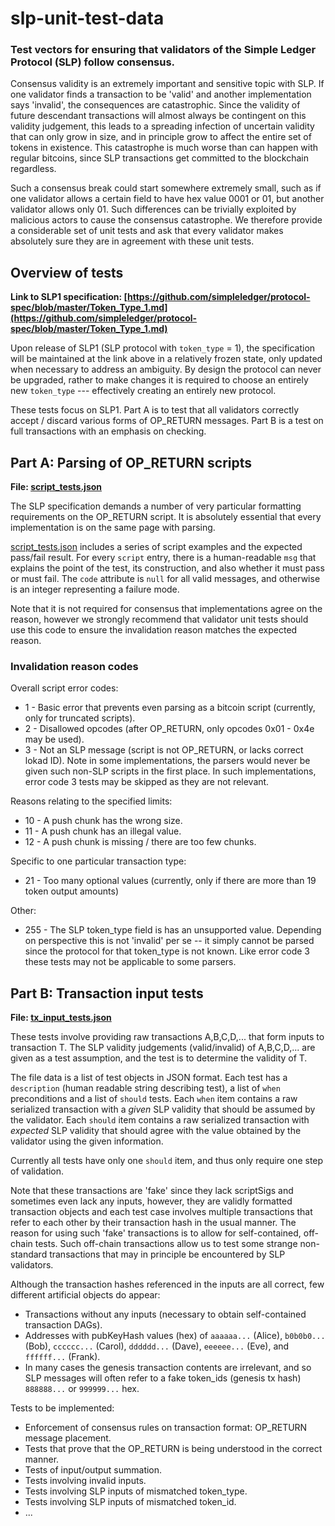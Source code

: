 # slp-unit-test-data
### Test vectors for ensuring that validators of the Simple Ledger Protocol (SLP) follow consensus.

Consensus validity is an extremely important and sensitive topic with SLP. If one validator finds a transaction to be 'valid' and another implementation says 'invalid', the consequences are catastrophic. Since the validity of future descendant transactions will almost always be contingent on this validity judgement, this leads to a spreading infection of uncertain validity that can only grow in size, and in principle grow to affect the entire set of tokens in existence. This catastrophe is much worse than can happen with regular bitcoins, since SLP transactions get committed to the blockchain regardless.

Such a consensus break could start somewhere extremely small, such as if one validator allows a certain field to have hex value 0001 or 01, but another validator allows only 01. Such differences can be trivially exploited by malicious actors to cause the consensus catastrophe. We therefore provide a considerable set of unit tests and ask that every validator makes absolutely sure they are in agreement with these unit tests.

## Overview of tests

**Link to SLP1 specification: [https://github.com/simpleledger/protocol-spec/blob/master/Token_Type_1.md](https://github.com/simpleledger/protocol-spec/blob/master/Token_Type_1.md)**

Upon release of SLP1 (SLP protocol with `token_type` = 1), the specification will be maintained at the link above in a relatively frozen state, only updated when necessary to address an ambiguity. By design the protocol can never be upgraded, rather to make changes it is required to choose an entirely new `token_type` --- effectively creating an entirely new protocol.

These tests focus on SLP1. Part A is to test that all validators correctly accept / discard various forms of OP_RETURN messages. Part B is a test on full transactions with an emphasis on checking.

## Part A: Parsing of OP_RETURN scripts

**File: [script_tests.json](script_tests.json)**

The SLP specification demands a number of very particular formatting requirements on the OP_RETURN script. It is absolutely essential that every implementation is on the same page with parsing.

[script_tests.json](script_tests.json) includes a series of script examples and the expected pass/fail result. For every `script` entry, there is a human-readable `msg` that explains the point of the test, its construction, and also whether it must pass or must fail. The `code` attribute is `null` for all valid messages, and otherwise is an integer representing a failure mode.

Note that it is not required for consensus that implementations agree on the reason, however we strongly recommend that validator unit tests should use this code to ensure the invalidation reason matches the expected reason.

### Invalidation reason codes

Overall script error codes:
* 1 - Basic error that prevents even parsing as a bitcoin script (currently, only for truncated scripts).
* 2 - Disallowed opcodes (after OP_RETURN, only opcodes 0x01 - 0x4e may be used).
* 3 - Not an SLP message (script is not OP_RETURN, or lacks correct lokad ID). Note in some implementations, the parsers would never be given such non-SLP scripts in the first place. In such implementations, error code 3 tests may be skipped as they are not relevant.

Reasons relating to the specified limits:
* 10 - A push chunk has the wrong size.
* 11 - A push chunk has an illegal value.
* 12 - A push chunk is missing / there are too few chunks.

Specific to one particular transaction type:

* 21 - Too many optional values (currently, only if there are more than 19 token output amounts)

Other:
* 255 - The SLP token_type field is has an unsupported value. Depending on perspective this is not 'invalid' per se -- it simply cannot be parsed since the protocol for that token_type is not known. Like error code 3 these tests may not be applicable to some parsers.


## Part B: Transaction input tests

**File: [tx_input_tests.json](tx_input_tests.json)**

These tests involve providing raw transactions A,B,C,D,... that form inputs to transaction T. The SLP validity judgements (valid/invalid) of A,B,C,D,... are given as a test assumption, and the test is to determine the validity of T.

The file data is a list of test objects in JSON format. Each test has a `description` (human readable string describing test), a list of `when` preconditions and a list of `should` tests. Each `when` item contains a raw serialized transaction with a *given* SLP validity that should be assumed by the validator. Each `should` item contains a raw serialized transaction with *expected* SLP validity that should agree with the value obtained by the validator using the given information.

Currently all tests have only one `should` item, and thus only require one step of validation.

Note that these transactions are 'fake' since they lack scriptSigs and sometimes even lack any inputs, however, they are validly formatted transaction objects and each test case involves multiple transactions that refer to each other by their transaction hash in the usual manner. The reason for using such 'fake' transactions is to allow for self-contained, off-chain tests. Such off-chain transactions allow us to test some strange non-standard transactions that may in principle be encountered by SLP validators.

Although the transaction hashes referenced in the inputs are all correct,  few different artificial objects do appear:

- Transactions without any inputs (necessary to obtain self-contained transaction DAGs).
- Addresses with pubKeyHash values (hex) of `aaaaaa...` (Alice), `b0b0b0...` (Bob), `cccccc...` (Carol), `dddddd...` (Dave), `eeeeee...` (Eve), and `ffffff...` (Frank).
- In many cases the genesis transaction contents are irrelevant, and so SLP messages will often refer to a fake token_ids (genesis tx hash) `888888...` or `999999...` hex.

Tests to be implemented:

* Enforcement of consensus rules on transaction format: OP_RETURN message placement.
* Tests that prove that the OP_RETURN is being understood in the correct manner.
* Tests of input/output summation.
* Tests involving invalid inputs.
* Tests involving SLP inputs of mismatched token_type.
* Tests involving SLP inputs of mismatched token_id.
* ...
